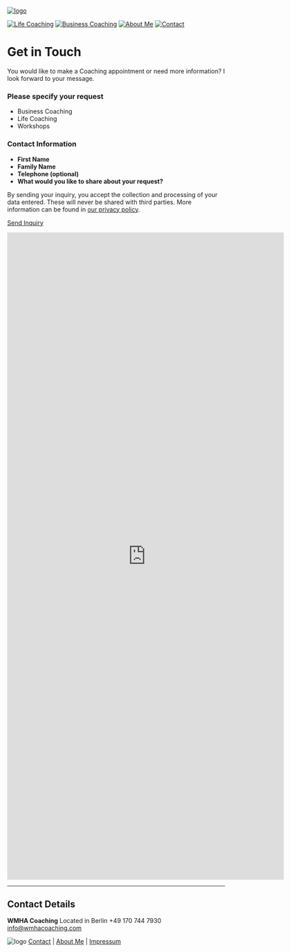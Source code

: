 [![logo](/images/logo.png)](/)

[![Life Coaching](/images/LC_button_2.png)](/life-coaching)   [![Business Coaching](/images/BC_button_2.png)](/business-coaching)   [![About Me](/images/AM_button_2.png)](/about)   [![Contact](/images/C_button_2.png)](/contact)



# Get in Touch

You would like to make a Coaching appointment or need more information?
I look forward to your message.

### Please specify your request
- Business Coaching
- Life Coaching
- Workshops

### Contact Information
- **First Name**
- **Family Name**
- **Telephone (optional)**
- **What would you like to share about your request?**

By sending your inquiry, you accept the collection and processing of your data entered. These will never be shared with third parties. More information can be found in [our privacy policy](/privacy-policy/).

[Send Inquiry](mailto:info@wmhacoaching.com)

<iframe src="https://docs.google.com/forms/d/e/1FAIpQLSfFu88BW0O9Ww68tFY_CGAyhUwRz-Jq0SuAG3ULblA2H1u4aQ/viewform?embedded=true" width="640" height="1498" frameborder="0" marginheight="0" marginwidth="0">Loading…</iframe>

---

## Contact Details
**WMHA Coaching**
Located in Berlin
+49 170 744 7930
info@wmhacoaching.com



![logo](/images/bottom_logo.png)   [Contact](/contact)  |  [About Me](/about)  |  [Impressum](/privacy-policy)

